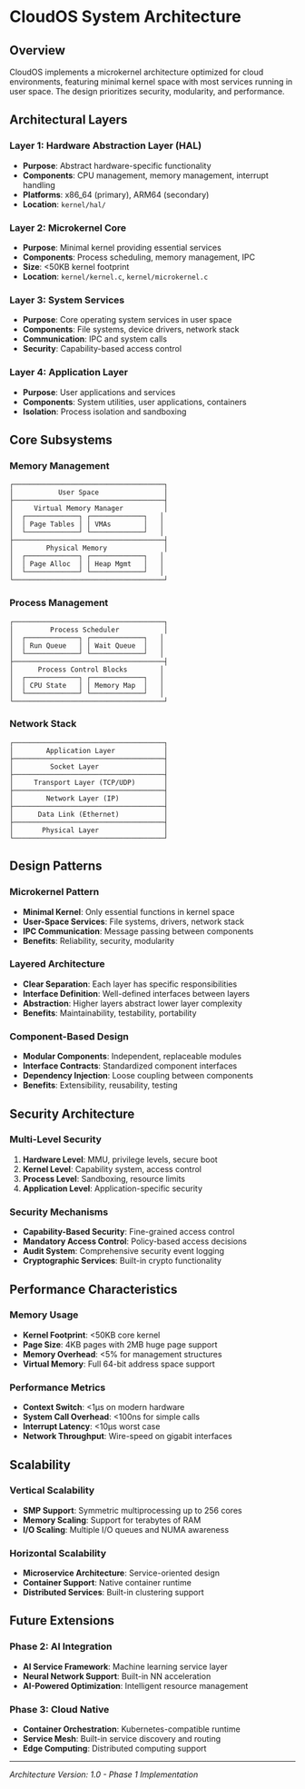 # CloudOS System Architecture

## Overview

CloudOS implements a microkernel architecture optimized for cloud environments, featuring minimal kernel space with most services running in user space. The design prioritizes security, modularity, and performance.

## Architectural Layers

### Layer 1: Hardware Abstraction Layer (HAL)
- **Purpose**: Abstract hardware-specific functionality
- **Components**: CPU management, memory management, interrupt handling
- **Platforms**: x86_64 (primary), ARM64 (secondary)
- **Location**: `kernel/hal/`

### Layer 2: Microkernel Core
- **Purpose**: Minimal kernel providing essential services
- **Components**: Process scheduling, memory management, IPC
- **Size**: <50KB kernel footprint
- **Location**: `kernel/kernel.c`, `kernel/microkernel.c`

### Layer 3: System Services
- **Purpose**: Core operating system services in user space
- **Components**: File systems, device drivers, network stack
- **Communication**: IPC and system calls
- **Security**: Capability-based access control

### Layer 4: Application Layer
- **Purpose**: User applications and services
- **Components**: System utilities, user applications, containers
- **Isolation**: Process isolation and sandboxing

## Core Subsystems

### Memory Management
```
┌─────────────────────────────────────┐
│           User Space                │
├─────────────────────────────────────┤
│     Virtual Memory Manager          │
│  ┌─────────────┐ ┌─────────────┐   │
│  │ Page Tables │ │ VMAs        │   │
│  └─────────────┘ └─────────────┘   │
├─────────────────────────────────────┤
│        Physical Memory              │
│  ┌─────────────┐ ┌─────────────┐   │
│  │ Page Alloc  │ │ Heap Mgmt   │   │
│  └─────────────┘ └─────────────┘   │
└─────────────────────────────────────┘
```

### Process Management
```
┌─────────────────────────────────────┐
│         Process Scheduler           │
│  ┌─────────────┐ ┌─────────────┐   │
│  │ Run Queue   │ │ Wait Queue  │   │
│  └─────────────┘ └─────────────┘   │
├─────────────────────────────────────┤
│      Process Control Blocks        │
│  ┌─────────────┐ ┌─────────────┐   │
│  │ CPU State   │ │ Memory Map  │   │
│  └─────────────┘ └─────────────┘   │
└─────────────────────────────────────┘
```

### Network Stack
```
┌─────────────────────────────────────┐
│        Application Layer            │
├─────────────────────────────────────┤
│         Socket Layer                │
├─────────────────────────────────────┤
│     Transport Layer (TCP/UDP)       │
├─────────────────────────────────────┤
│        Network Layer (IP)           │
├─────────────────────────────────────┤
│      Data Link (Ethernet)           │
├─────────────────────────────────────┤
│       Physical Layer                │
└─────────────────────────────────────┘
```

## Design Patterns

### Microkernel Pattern
- **Minimal Kernel**: Only essential functions in kernel space
- **User-Space Services**: File systems, drivers, network stack
- **IPC Communication**: Message passing between components
- **Benefits**: Reliability, security, modularity

### Layered Architecture
- **Clear Separation**: Each layer has specific responsibilities
- **Interface Definition**: Well-defined interfaces between layers
- **Abstraction**: Higher layers abstract lower layer complexity
- **Benefits**: Maintainability, testability, portability

### Component-Based Design
- **Modular Components**: Independent, replaceable modules
- **Interface Contracts**: Standardized component interfaces
- **Dependency Injection**: Loose coupling between components
- **Benefits**: Extensibility, reusability, testing

## Security Architecture

### Multi-Level Security
1. **Hardware Level**: MMU, privilege levels, secure boot
2. **Kernel Level**: Capability system, access control
3. **Process Level**: Sandboxing, resource limits
4. **Application Level**: Application-specific security

### Security Mechanisms
- **Capability-Based Security**: Fine-grained access control
- **Mandatory Access Control**: Policy-based access decisions
- **Audit System**: Comprehensive security event logging
- **Cryptographic Services**: Built-in crypto functionality

## Performance Characteristics

### Memory Usage
- **Kernel Footprint**: <50KB core kernel
- **Page Size**: 4KB pages with 2MB huge page support
- **Memory Overhead**: <5% for management structures
- **Virtual Memory**: Full 64-bit address space support

### Performance Metrics
- **Context Switch**: <1μs on modern hardware
- **System Call Overhead**: <100ns for simple calls
- **Interrupt Latency**: <10μs worst case
- **Network Throughput**: Wire-speed on gigabit interfaces

## Scalability

### Vertical Scalability
- **SMP Support**: Symmetric multiprocessing up to 256 cores
- **Memory Scaling**: Support for terabytes of RAM
- **I/O Scaling**: Multiple I/O queues and NUMA awareness

### Horizontal Scalability
- **Microservice Architecture**: Service-oriented design
- **Container Support**: Native container runtime
- **Distributed Services**: Built-in clustering support

## Future Extensions

### Phase 2: AI Integration
- **AI Service Framework**: Machine learning service layer
- **Neural Network Support**: Built-in NN acceleration
- **AI-Powered Optimization**: Intelligent resource management

### Phase 3: Cloud Native
- **Container Orchestration**: Kubernetes-compatible runtime
- **Service Mesh**: Built-in service discovery and routing
- **Edge Computing**: Distributed computing support

---
*Architecture Version: 1.0 - Phase 1 Implementation*